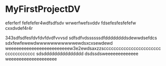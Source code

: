 # MyFirstProjectDV

eferferf
fefefefer4wdfsdfsdv
wrwerfwefsvddv
fdsefesfesfefefw
cxxdvdef4r4r


343sdfsdfesfdvfdvfdvdfvvvsd
sdfsdfvdssssssdfddddddddsdewwdsefdcs sdxfewfewewdwwwwwwwwwwwewdsxcxsewdewd
weeeeeeeeeeeeeeeeeeeeeeeew3e2ewdsaxzzsccccccccccccccccccccccccccccccccccc
sdsddddddddddddddd
dsdssdsweeeeeeeeeeeee
weeeeeeeeeeeeeeeeeee
